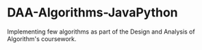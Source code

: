 # DAA-Algorithms-JavaPython
Implementing few algorithms as part of the Design and Analysis of Algorithm's coursework.

